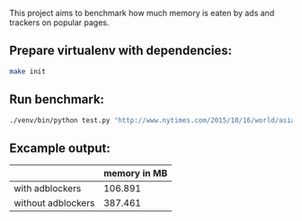 This project aims to benchmark how much memory is eaten by ads and trackers on popular pages.

## Prepare virtualenv with dependencies:
```bash
make init
```

## Run benchmark:
```bash
./venv/bin/python test.py "http://www.nytimes.com/2015/10/16/world/asia/obama-troop-withdrawal-afghanistan.html"
```

## Excample output:
||memory in MB|
|---|---|
|with adblockers|106.891|
|without adblockers|387.461|
